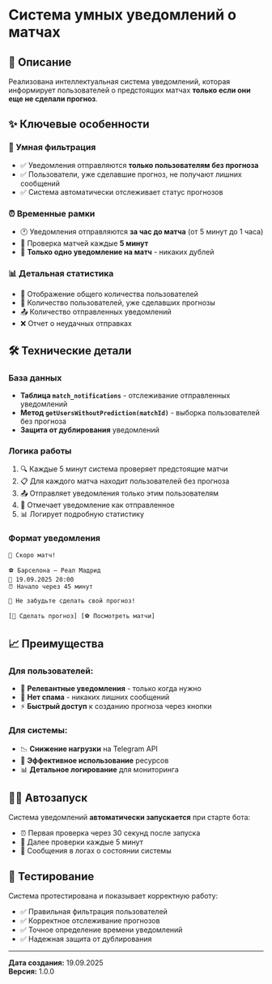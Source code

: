 # Система умных уведомлений о матчах

## 🎯 Описание

Реализована интеллектуальная система уведомлений, которая информирует пользователей о предстоящих матчах **только если они еще не сделали прогноз**.

## ✨ Ключевые особенности

### 🧠 Умная фильтрация
- ✅ Уведомления отправляются **только пользователям без прогноза**
- ✅ Пользователи, уже сделавшие прогноз, не получают лишних сообщений
- ✅ Система автоматически отслеживает статус прогнозов

### ⏰ Временные рамки
- 🕐 Уведомления отправляются **за час до матча** (от 5 минут до 1 часа)
- 🔄 Проверка матчей каждые **5 минут**
- 🚫 **Только одно уведомление на матч** - никаких дублей

### 📊 Детальная статистика
- 👥 Отображение общего количества пользователей
- 🔮 Количество пользователей, уже сделавших прогнозы
- 📤 Количество отправленных уведомлений
- ❌ Отчет о неудачных отправках

## 🛠 Технические детали

### База данных
- **Таблица `match_notifications`** - отслеживание отправленных уведомлений
- **Метод `getUsersWithoutPrediction(matchId)`** - выборка пользователей без прогноза
- **Защита от дублирования** уведомлений

### Логика работы
1. 🔍 Каждые 5 минут система проверяет предстоящие матчи
2. 📋 Для каждого матча находит пользователей без прогноза
3. 📤 Отправляет уведомления только этим пользователям
4. 💾 Отмечает уведомление как отправленное
5. 📊 Логирует подробную статистику

### Формат уведомления
```
🚨 Скоро матч!

⚽ Барселона — Реал Мадрид
📅 19.09.2025 20:00
⏰ Начало через 45 минут

🔮 Не забудьте сделать свой прогноз!

[🔮 Сделать прогноз] [⚽ Посмотреть матчи]
```

## 📈 Преимущества

### Для пользователей:
- 🎯 **Релевантные уведомления** - только когда нужно
- 🚫 **Нет спама** - никаких лишних сообщений
- ⚡ **Быстрый доступ** к созданию прогноза через кнопки

### Для системы:
- 📉 **Снижение нагрузки** на Telegram API
- 🔄 **Эффективное использование** ресурсов
- 📊 **Детальное логирование** для мониторинга

## 🏃‍♂️ Автозапуск

Система уведомлений **автоматически запускается** при старте бота:
- ⏰ Первая проверка через 30 секунд после запуска
- 🔄 Далее проверки каждые 5 минут
- 🔔 Сообщения в логах о состоянии системы

## 🧪 Тестирование

Система протестирована и показывает корректную работу:
- ✅ Правильная фильтрация пользователей
- ✅ Корректное отслеживание прогнозов
- ✅ Точное определение времени уведомлений
- ✅ Надежная защита от дублирования

---

**Дата создания:** 19.09.2025  
**Версия:** 1.0.0

